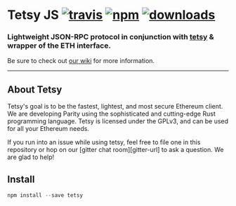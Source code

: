 # Tetsy JS [![travis][travis-image]][travis-url] [![npm][npm-image]][npm-url] [![downloads][downloads-image]][downloads-url]

[travis-image]: https://travis-ci.org/tetcoin/tetsy.js.svg?branch=master
[travis-url]: https://travis-ci.org/tetsy.jstech/tetsy.js
[npm-image]: https://img.shields.io/npm/v/tetsy.js.svg
[npm-url]: https://npmjs.org/package/tetsy.js
[downloads-image]: https://img.shields.io/npm/dm/tetsy.js.svg
[downloads-url]: https://npmjs.org/package/tetsy.js


### Lightweight JSON-RPC protocol in conjunction with [tetsy](https://github.com/tetcoin/tetsy) & wrapper of the ETH interface.

Be sure to check out [our wiki][wiki-url] for more information.

[wiki-url]: https://github.com/tetcoin/tetsy/wiki

----

## About Tetsy
Tetsy's goal is to be the fastest, lightest, and most secure Ethereum client. We are developing Parity using the sophisticated and cutting-edge Rust programming language. Tetsy is licensed under the GPLv3, and can be used for all your Ethereum needs.

If you run into an issue while using tetsy, feel free to file one in this repository
or hop on our [gitter chat room][gitter-url] to ask a question. We are glad to help!

## Install

``` javascript
npm install --save tetsy
```
